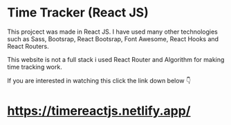 # Time Tracker (React JS)

This projcect was made in React JS. I have used many other technologies such as Sass, Bootsrap, React Bootsrap, Font Awesome, React Hooks and React Routers.

This website is not a full stack i used React Router and Algorithm for making time tracking work.

If you are interested in watching this click the link down below 👇

# https://timereactjs.netlify.app/
